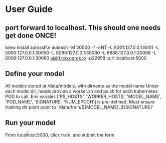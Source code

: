 # User Guide

## port forward to localhost. This should one needs get done ONCE!
brew install autossh\n
autossh -M 20000 -f -nNT  -L 8001:127.0.0.1:8001 -L 5000:127.0.0.1:30050  -L 8080:127.0.0.1:30080  -L 8888:127.0.0.1:30088 -L 6006:127.0.0.1:30060 ai@1.tcp.ngrok.io -p22958
curl localhost:5000

## Define your model
All models stored at /data/models, with dirname as the model name
Under each model dir, needs provide a worker.sh and ps.sh for each kubernetes POD to call.
Env variales ['PS_HOSTS', 'WORKER_HOSTS', 'MODEL_NAME', 'POD_NAME', 'SIGNATURE', 'NUM_EPOCH'] is pre-defined.
Must ensure training dir point point to '/data/train/${MODEL_NAME}_${SIGNATURE}'

## Run your model
From localhost:5000, click train, and submit the form.
